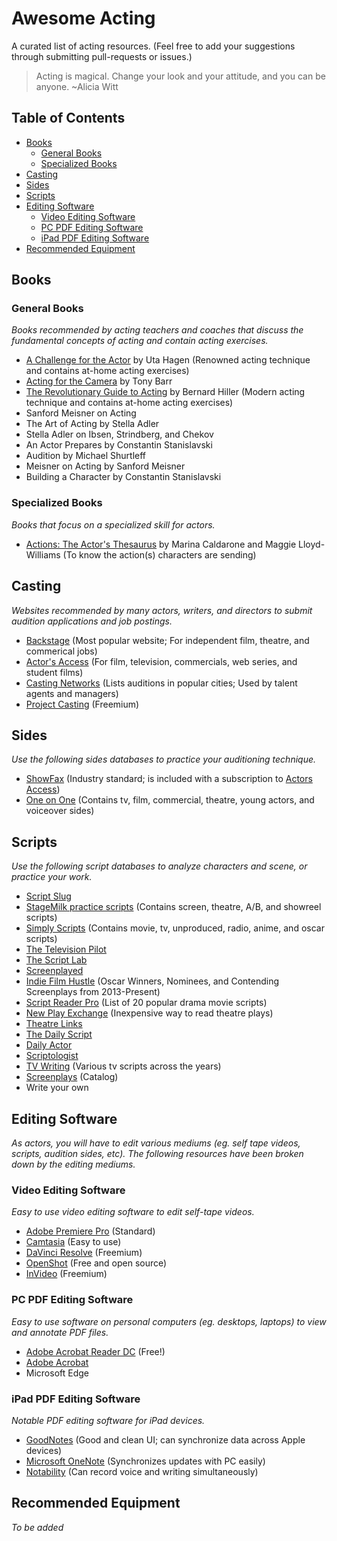 # Awesome Acting
A curated list of acting resources. (Feel free to add your suggestions through submitting pull-requests or issues.)

> Acting is magical. Change your look and your attitude, and you can be anyone. ~Alicia Witt

## Table of Contents
- [Books](#books)
    - [General Books](#general-books)
    - [Specialized Books](#specialized-books)
- [Casting](#casting)
- [Sides](#sides)
- [Scripts](#scripts)
- [Editing Software](#editing-software)
    - [Video Editing Software](#video-editing-software)
    - [PC PDF Editing Software](#pc-pdf-editing-software)
    - [iPad PDF Editing Software](#ipad-pdf-editing-software)
- [Recommended Equipment](#recommended-equipment)


## Books
### General Books
_Books recommended by acting teachers and coaches that discuss the fundamental concepts of acting and contain acting exercises._
- [A Challenge for the Actor](https://www.amazon.com/Challenge-Actor-Uta-Hagen/dp/0684190400) by Uta Hagen (Renowned acting technique and contains at-home acting exercises)
- [Acting for the Camera](https://www.amazon.com/Acting-Camera-Revised-Tony-Barr/dp/0060928190) by Tony Barr
- [The Revolutionary Guide to Acting](https://www.amazon.com/Revolutionary-Guide-Acting-Transformational-Achieving/dp/1637742207) by Bernard Hiller (Modern acting technique and contains at-home acting exercises)
- Sanford Meisner on Acting
- The Art of Acting by Stella Adler
- Stella Adler on Ibsen, Strindberg, and Chekov
- An Actor Prepares by Constantin Stanislavski
- Audition by Michael Shurtleff
- Meisner on Acting by Sanford Meisner
- Building a Character by Constantin Stanislavski

[comment]: <> (Stella Adler)
[comment]: <> (Lee Strausberg)
[comment]: <> (Constantin Stanislavski)
[comment]: <> (Constantin Stanislavski books)

### Specialized Books
_Books that focus on a specialized skill for actors._
- [Actions: The Actor's Thesaurus](https://www.amazon.com/Actions-Actors-Thesaurus-Marina-Caldarone/dp/0896762521) by Marina Caldarone and Maggie Lloyd-Williams (To know the action(s) characters are sending)


## Casting
_Websites recommended by many actors, writers, and directors to submit audition applications and job postings._
- [Backstage](http://www.backstage.com/) (Most popular website; For independent film, theatre, and commerical jobs)
- [Actor's Access](http://www.actorsaccess.com/) (For film, television, commercials, web series, and student films)
- [Casting Networks](http://www.castingnetworks.com/) (Lists auditions in popular cities; Used by talent agents and managers)
- [Project Casting](https://www.projectcasting.com/) (Freemium)

## Sides
_Use the following sides databases to practice your auditioning technique._
- [ShowFax](https://showfax.com/) (Industry standard; is included with a subscription to [Actors Access](https://actorsaccess.com/))
- [One on One](https://www.oneononenyc.com/actors/stocksides) (Contains tv, film, commercial, theatre, young actors, and voiceover sides)

## Scripts
_Use the following script databases to analyze characters and scene, or practice your work._
- [Script Slug](https://www.scriptslug.com/)
- [StageMilk practice scripts](https://www.stagemilk.com/practice-scripts-for-actors/) (Contains screen, theatre, A/B, and showreel scripts)
- [Simply Scripts](https://www.simplyscripts.com/) (Contains movie, tv, unproduced, radio, anime, and oscar scripts)
- [The Television Pilot](https://thetelevisionpilot.com/)
- [The Script Lab](https://thescriptlab.com/)
- [Screenplayed](https://screenplayed.com/)
- [Indie Film Hustle](https://indiefilmhustle.com/free-screenplays-download/) (Oscar Winners, Nominees, and Contending Screenplays from 2013-Present)
- [Script Reader Pro](https://scriptreaderpro.com/drama-script-examples) (List of 20 popular drama movie scripts)
- [New Play Exchange](https://newplayexchange.org) (Inexpensive way to read theatre plays)
- [Theatre Links](https://threatrelinks.com/)
- [The Daily Script](https://www.dailyscript.com/index.html)
- [Daily Actor](https://www.dailyactor.com/screenplays/)
- [Scriptologist](http://www.scriptologist.com/Directory/Filmmaking/Screenplays/screenplays.html)
- [TV Writing](https://sites.google.com/site/tvwriting/home) (Various tv scripts across the years)
- [Screenplays](https://screenplays.io/) (Catalog)
- Write your own


## Editing Software
_As actors, you will have to edit various mediums (eg. self tape videos, scripts, audition sides, etc). The following resources have been broken down by the editing mediums._

### Video Editing Software
_Easy to use video editing software to edit self-tape videos._
- [Adobe Premiere Pro](https://www.adobe.com/products/premiere.html) (Standard)
- [Camtasia](https://www.techsmith.com/video-editor.html) (Easy to use)
- [DaVinci Resolve](https://www.blackmagicdesign.com/products/davinciresolve) (Freemium)
- [OpenShot](https://www.openshot.org/) (Free and open source)
- [InVideo](https://invideo.io/) (Freemium)

### PC PDF Editing Software
_Easy to use software on personal computers (eg. desktops, laptops) to view and annotate PDF files._
- [Adobe Acrobat Reader DC](https://get.adobe.com/reader/) (Free!)
- [Adobe Acrobat](https://acrobat.adobe.com/us/en/)
- Microsoft Edge

### iPad PDF Editing Software
_Notable PDF editing software for iPad devices._
- [GoodNotes](https://apps.apple.com/us/app/goodnotes-5/id1444383602) (Good and clean UI; can synchronize data across Apple devices)
- [Microsoft OneNote](https://apps.apple.com/us/app/microsoft-onenote/id410395246) (Synchronizes updates with PC easily)
- [Notability](https://apps.apple.com/us/app/notability-note-taking/id360593530) (Can record voice and writing simultaneously)



[comment]: <> (- [Working with Actors & Non-Actors in Video Production] https://www.linkedin.com/learning/working-with-actors-non-actors-in-video-production?src=aff-ref&trk=aff-ir_progid.8005_partid.158101_sid._adid.449670&clickid=2O1UUA2q3xyPR5lTCnwEzVSsUkFwSMT5sSEhzY0&mcid=6851962469594763264&irgwc=1 on Linkedin)


## Recommended Equipment
_To be added_


[comment]: <> (Resources used to make this)
[comment]: <> (https://www.markdownguide.org/basic-syntax/)
[comment]: <> (https://www.linkedin.com/pulse/how-actors-can-stay-productive-during-strike-zach-gray)
[comment]: <> ()
[comment]: <> (https://www.cityheadshots.com/blog/websites-for-acting)
[comment]: <> (^For casting websites)
[comment]: <> (https://www.reddit.com/r/Screenwriting/comments/hvreh/the_rscreenwriting_guide_to_finding_scripts_online/)
[comment]: <> (^resources for more script websites)
[comment]: <> (Check out https://scripts-onscreen.com/movie/girl-interrupted-script-links/ to see  other general websites to find script PDFs)
[comment]: <> (Check out https://www.cityheadshots.com/blog/acting-sides to see  other websites to find sides)
